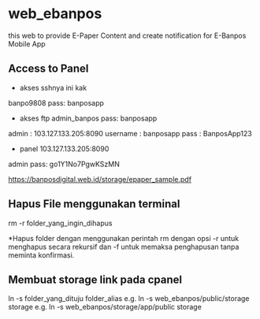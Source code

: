 # web_ebanpos
this web to provide E-Paper Content and create notification for E-Banpos Mobile App

## Access to Panel
- akses sshnya ini kak

banpo9808
pass: banposapp

- akses ftp
admin_banpos
pass: banposapp

admin : 103.127.133.205:8090
username : banposapp
pass : BanposApp123

- panel
103.127.133.205:8090

admin
pass: go1Y1No7PgwKSzMN

https://banposdigital.web.id/storage/epaper_sample.pdf

## Hapus File menggunakan terminal
rm -r folder_yang_ingin_dihapus

*Hapus folder dengan menggunakan perintah rm dengan opsi -r untuk menghapus secara rekursif dan -f untuk memaksa penghapusan tanpa meminta konfirmasi.

## Membuat storage link pada cpanel
ln -s folder_yang_dituju folder_alias 
e.g. ln -s web_ebanpos/public/storage storage
e.g. ln -s web_ebanpos/storage/app/public storage